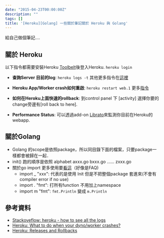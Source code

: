 ```yaml
---
date: "2015-04-23T00:00:00Z"
description: ""
tags: []
title: '[Heroku][Golang] 一些關於筆記關於 Heroku 與 Golang'
---
```


給自己做個筆記....


## 關於 Heroku

以下指令都需要安裝Heroku [Toolbelt](https://toolbelt.heroku.com/)後登入Heroku. `heroku login`

- **查詢Server 目前的log**:  `heroku logs -t` 其他更多指令在[這裡](http://stackoverflow.com/questions/2671454/heroku-how-to-see-all-the-logs)
- **Heroku App/Worker crash如何重啟**: `heroku restart web.1` 更多[指令](http://stackoverflow.com/questions/2671454/heroku-how-to-see-all-the-logs)

- **如何在Heroku上面快速的rollback**: 到control panel 下 [activity] 選擇你要的change旁邊有[roll back to here].
- **Performance Status**: 可以透過add-on [Librato](https://elements.heroku.com/addons/librato)來監測你目前在Heroku的webapp.
  
## 關於Golang

- Golang 的scope是依照package，所以同目錄下面的檔案，只要package一樣都會被歸在一起．
- init() 跑的順序是依照 alphabet axxx.go bxxx.go ...... zxxx.go
- 關於go import 更多使用要[看這](http://golang.org/ref/spec#Import_declarations)（好像是FAQ)
    - import _ "xxx": 代表的是使用 Init 但是不把整個package 套進來(不會有compiler error if no use)
    - import . "fmt": 打所有function 不用加上namespace
    - import m "fmt": `fmt.Println` 變成 `m.Println`

##  參考資料

- [Stackoveflow: heroku - how to see all the logs](http://stackoverflow.com/questions/2671454/heroku-how-to-see-all-the-logs)
- [Heroku: What to do when your dyno/worker crashes?](http://stackoverflow.com/questions/2671454/heroku-how-to-see-all-the-logs)
- [Heroku: Releases and Rollbacks](https://blog.heroku.com/archives/2013/7/25/releases-and-rollbacks)






    
